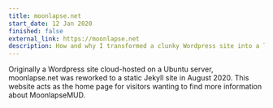 ```yaml
---
title: moonlapse.net
start_date: 12 Jan 2020
finished: false
external_link: https://moonlapse.net
description: How and why I transformed a clunky Wordpress site into a lighter, more secure, and more enjoyable static site with Jekyll.
---
```


Originally a Wordpress site cloud-hosted on a Ubuntu server, moonlapse.net was reworked to a static Jekyll site in 
August 2020. This website acts as the home page for visitors wanting to find more information about MoonlapseMUD.